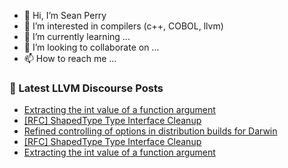 - 👋 Hi, I’m Sean Perry
- 👀 I’m interested in compilers (c++, COBOL, llvm)
- 🌱 I’m currently learning ...
- 💞️ I’m looking to collaborate on ...
- 📫 How to reach me ...

<!---
s66perry/s66perry is a ✨ special ✨ repository because its `README.md` (this file) appears on your GitHub profile.
You can click the Preview link to take a look at your changes.
--->
### 📕 Latest LLVM Discourse Posts

<!-- DISCOURSE-LLVM:START -->
- [Extracting the int value of a function argument](https://discourse.llvm.org/t/extracting-the-int-value-of-a-function-argument/70004#post_3)
- [[RFC] ShapedType Type Interface Cleanup](https://discourse.llvm.org/t/rfc-shapedtype-type-interface-cleanup/69998#post_3)
- [Refined controlling of options in distribution builds for Darwin](https://discourse.llvm.org/t/refined-controlling-of-options-in-distribution-builds-for-darwin/69976#post_7)
- [[RFC] ShapedType Type Interface Cleanup](https://discourse.llvm.org/t/rfc-shapedtype-type-interface-cleanup/69998#post_2)
- [Extracting the int value of a function argument](https://discourse.llvm.org/t/extracting-the-int-value-of-a-function-argument/70004#post_2)
<!-- DISCOURSE-LLVM:END -->
